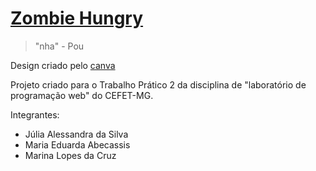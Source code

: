 # [Zombie Hungry](https://julia-alessandra.github.io/Zombie-Hungry/)

> "nha" - Pou

Design criado pelo [canva](https://www.canva.com/design/DAFQdKBg6hg/UuxQvWdwhVdAIkhCUjWnDw/edit?utm_content=DAFQdKBg6hg&utm_campaign=designshare&utm_medium=link2&utm_source=sharebutton)

Projeto criado para o Trabalho Prático 2 da disciplina de "laboratório de programação web" do CEFET-MG.

Integrantes:
- Júlia Alessandra da Silva
- Maria Eduarda Abecassis
- Marina Lopes da Cruz
